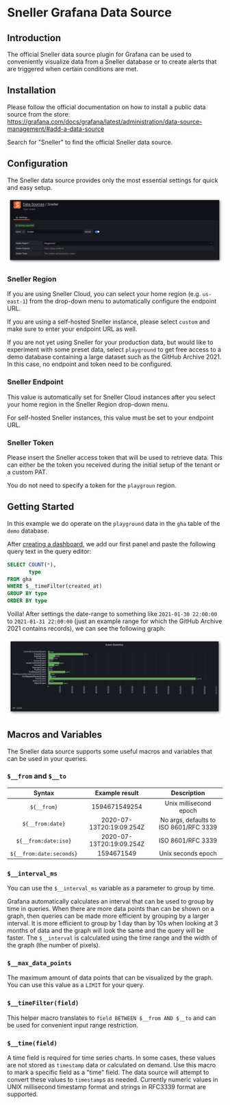 <!-- This README file is going to be the one displayed on the Grafana.com website -->

# Sneller Grafana Data Source

## Introduction

The official Sneller data source plugin for Grafana can be used to conveniently visualize data from a Sneller database or to create alerts that are triggered when certain conditions are met.

## Installation

Please follow the official documentation on how to install a public data source from the store:
https://grafana.com/docs/grafana/latest/administration/data-source-management/#add-a-data-source

Search for "Sneller" to find the official Sneller data source.

## Configuration

The Sneller data source provides only the most essential settings for quick and easy setup.

![](./img/readme_config.png)

### Sneller Region

If you are using Sneller Cloud, you can select your home region (e.g. `us-east-1`) from the drop-down menu to automatically configure the endpoint URL.

If you are using a self-hosted Sneller instance, please select `custom` and make sure to enter your endpoint URL as well.

If you are not yet using Sneller for your production data, but would like to experiment with some preset data, select `playground` to get free access to a demo database containing a large dataset such as the GitHub Archive 2021. In this case, no endpoint and token need to be configured.

### Sneller Endpoint

This value is automatically set for Sneller Cloud instances after you select your home region in the Sneller Region drop-down menu.

For self-hosted Sneller instances, this value must be set to your endpoint URL.

### Sneller Token

Please insert the Sneller access token that will be used to retrieve data. This can either be the token you received during the initial setup of the tenant or a custom PAT.

You do not need to specify a token for the `playgroun` region.

## Getting Started

In this example we do operate on the `playground` data in the `gha` table of the `demo` database.

After [creating a dashboard](https://grafana.com/docs/grafana/latest/dashboards/build-dashboards/create-dashboard/), we add our first panel and paste the following query text in the query editor:

```sql
SELECT COUNT(*),
       type
FROM gha
WHERE $__timeFilter(created_at)
GROUP BY type
ORDER BY type
```

Voilla! After settings the date-range to something like `2021-01-30 22:00:00` to `2021-01-31 22:00:00` (just an example range for which the GitHub Archive 2021 contains records), we can see the following graph:

![](./img/readme_query.png)

## Macros and Variables

The Sneller data source supports some useful macros and variables that can be used in your queries.

### `$__from` and `$__to`

|         Syntax           |      Example result      |               Description              |
|:------------------------:|:------------------------:|:--------------------------------------:|
| `${__from}`              | 1594671549254            | Unix millisecond epoch                 |
| `${__from:date}`         | 2020-07-13T20:19:09.254Z | No args, defaults to ISO 8601/RFC 3339 |
| `${__from:date:iso}`     | 2020-07-13T20:19:09.254Z | ISO 8601/RFC 3339                      |
| `${__from:date:seconds}` | 1594671549               | Unix seconds epoch                     |

### `$__interval_ms`

You can use the `$__interval_ms` variable as a parameter to group by time.

Grafana automatically calculates an interval that can be used to group by time in queries. When there are more data points than can be shown on a graph, then queries can be made more efficient by grouping by a larger interval. It is more efficient to group by 1 day than by 10s when looking at 3 months of data and the graph will look the same and the query will be faster. The `$__interval` is calculated using the time range and the width of the graph (the number of pixels).

### `$__max_data_points`

The maximum amount of data points that can be visualized by the graph. You can use this value as a `LIMIT` for your query.

### `$__timeFilter(field)`

This helper macro translates to `field BETWEEN $__from AND $__to` and can be used for convenient input range restriction.

### `$__time(field)`

A time field is required for time series charts. In some cases, these values are not stored as `timestamp` data or calculated on demand. Use this macro to mark a specific field as a "time" field. The data source will attempt to convert these values to `timestamp`s as needed. Currently numeric values in UNIX millisecond timestamp format and strings in RFC3339 format are supported.
